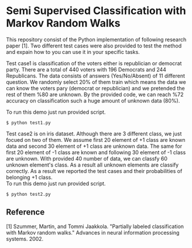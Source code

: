 # Semi Supervised Classification with Markov Random Walks

This repository consist of the Python implementation of following research paper [1]. Two different test cases were also provided to test the method and expain how to you can use it in your specific tasks.

Test case1 is classification of the voters either is republician or democrat party. There are a total of 440 voters  with 196 Democrats and 244 Republicans. The data consists of answers (Yes/No/Absent) of 11 different question. We randomly select 20% of them train which means the data we can know the voters pary (democrat or republician) and we pretended the rest of them %80 are unknown. By the provided code, we can reach %72 accuracy on classification such a huge amount of unknown data (80%).

To run this demo just run provided script. 
```
$ python test1.py
```
Test case2 is on iris dataset. Although there are 3 different class, we just focued on two of them. We assume first 20 element of +1 class are known data and second 30 element of +1 class are unknown data. The same for first 20 element of -1 class are known and following 30 element of -1 class are unknown. With provided 40 number of data, we can classfy 60 unknown element's class. As a result all unknown elements are classify correctly. As a result we reported the test cases and their probabilities of belonging +1 class.  
To run this demo just run provided script. 
```
$ python test2.py
```



## Reference

[1] Szummer, Martin, and Tommi Jaakkola. "Partially labeled classification with Markov random walks." Advances in neural information processing systems. 2002.
